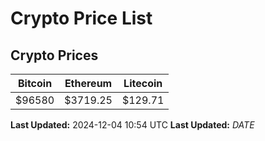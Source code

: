 # Crypto Price List

## Crypto Prices
| Bitcoin | Ethereum | Litecoin |
| ------- | -------- | -------- |
| $96580 | $3719.25 | $129.71 |
**Last Updated:** 2024-12-04 10:54 UTC
**Last Updated:** $DATE$
